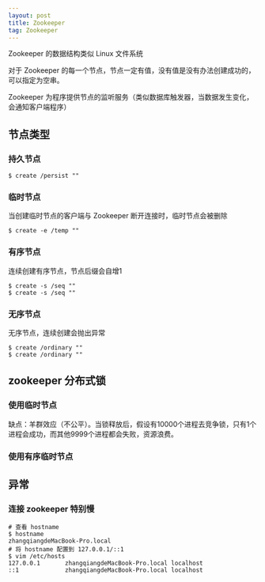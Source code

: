 ```yaml
---
layout: post
title: Zookeeper
tag: Zookeeper
---
```


Zookeeper 的数据结构类似 Linux 文件系统

对于 Zookeeper 的每一个节点，节点一定有值，没有值是没有办法创建成功的，可以指定为空串。

Zookeeper 为程序提供节点的监听服务（类似数据库触发器，当数据发生变化，会通知客户端程序）

## 节点类型
### 持久节点
```shell
$ create /persist ""
```

### 临时节点
当创建临时节点的客户端与 Zookeeper 断开连接时，临时节点会被删除
```shell
$ create -e /temp ""
```

### 有序节点
连续创建有序节点，节点后缀会自增1
```shell
$ create -s /seq ""
$ create -s /seq ""
```
### 无序节点
无序节点，连续创建会抛出异常
```shell
$ create /ordinary ""
$ create /ordinary ""
```


## zookeeper 分布式锁
### 使用临时节点
缺点：羊群效应（不公平）。当锁释放后，假设有10000个进程去竞争锁，只有1个进程会成功，而其他9999个进程都会失败，资源浪费。

### 使用有序临时节点




## 异常
### 连接 zookeeper 特别慢
```shell
# 查看 hostname
$ hostname
zhangqiangdeMacBook-Pro.local
# 将 hostname 配置到 127.0.0.1/::1
$ vim /etc/hosts
127.0.0.1       zhangqiangdeMacBook-Pro.local localhost
::1             zhangqiangdeMacBook-Pro.local localhost
```